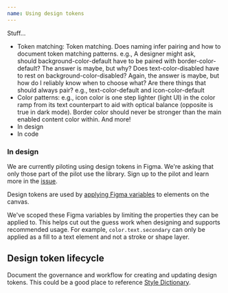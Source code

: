 ```yaml
---
name: Using design tokens
---
```


Stuff…

- Token matching: Token matching. Does naming infer pairing and how to document token matching patterns. e.g., A designer might ask, should background-color-default have to be paired with border-color-default? The answer is maybe, but why? Does text-color-disabled have to rest on background-color-disabled? Again, the answer is maybe, but how do I reliably know when to choose what? Are there things that should always pair? e.g., text-color-default and icon-color-default
- Color patterns: e.g., icon color is one step lighter (light UI) in the color ramp from its text counterpart to aid with optical balance (opposite is true in dark mode). Border color should never be stronger than the main enabled content color within. And more!
- In design
- In code

### In design

<note>We are currently piloting using design tokens in Figma. We're asking that only those part of the pilot use the library. Sign up to the pilot and learn more in the [issue](https://gitlab.com/gitlab-org/gitlab-services/design.gitlab.com/-/issues/1771).</note>

Design tokens are used by [applying Figma variables](https://help.figma.com/hc/en-us/articles/15343107263511-Apply-variables-to-designs) to elements on the canvas.

We've scoped these Figma variables by limiting the properties they can be applied to. This helps cut out the guess work when designing and supports recommended usage. For example, `color.text.secondary` can only be applied as a fill to a text element and not a stroke or shape layer.

## Design token lifecycle

<todo issue="https://gitlab.com/gitlab-org/gitlab-services/design.gitlab.com/-/issues/1654">Document the governance and workflow for creating and updating design tokens. This could be a good place to reference [Style Dictionary](https://amzn.github.io/style-dictionary).</todo>

